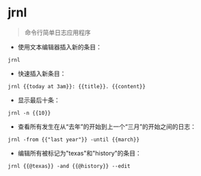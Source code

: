 # jrnl

> 命令行简单日志应用程序

- 使用文本编辑器插入新的条目：

`jrnl`

- 快速插入新条目：

`jrnl {{today at 3am}}: {{title}}. {{content}}`

- 显示最后十条：

`jrnl -n {{10}}`

- 查看所有发生在从“去年”的开始到上一个“三月”的开始之间的日志：

`jrnl -from {{"last year"}} -until {{march}}`

- 编辑所有被标记为"texas"和"history"的条目：

`jrnl {{@texas}} -and {{@history}} --edit`

[#]: contributors: ([好名字可以让你的朋友更容易记住你]，[jim.大团结])